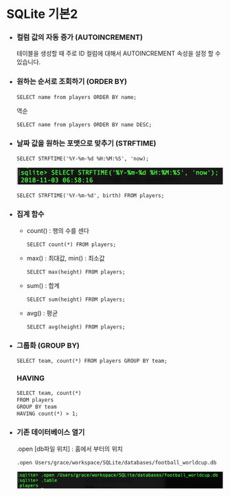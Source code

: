 # SQLite 기본2

- ### 컬럼 값의 자동 증가 (AUTOINCREMENT)

  테이블을 생성할 때 주로 ID 컬럼에 대해서 AUTOINCREMENT 속성을 설정 할 수 있습니다.



- ### 원하는 순서로 조회하기 (ORDER BY)

  ```sqlite
  SELECT name from players ORDER BY name;
  ```

  역순

  ```sqlite
  SELECT name from players ORDER BY name DESC;
  ```

- ### 날짜 값을 원하는 포맷으로 맞추기 (STRFTIME)

  ```sqlite
  SELECT STRFTIME('%Y-%m-%d %H:%M:%S', 'now);
  ```

  ![image-20181103155825803](../misc/resource/image-20181103155825803.png)

  ```
  SELECT STRFTIME('%Y-%m-%d', birth) FROM players;
  ```



- ### 집계 함수

  - count() : 행의 수를 센다

    ```sqlite
    SELECT count(*) FROM players;
    ```

  - max() : 최대값, min() : 최소값

    ```sqlite
    SELECT max(height) FROM players;
    ```

  - sum() : 합계

    ```sqlite
    SELECT sum(height) FROM players;
    ```

  - avg() : 평균

    ```sqlite
    SELECT avg(height) FROM players;
    ```



- ### 그룹화 (GROUP BY)

  ```sqlite
  SELECT team, count(*) FROM players GROUP BY team;
  ```

  ### HAVING

  ```sqlite
  SELECT team, count(*) 
  FROM players 
  GROUP BY team
  HAVING count(*) > 1;
  ```


- ### 기존 데이터베이스 열기

  .open [db파일 위치] : 홈에서 부터의 위치

  ```sqlite
  .open Users/grace/workspace/SQLite/databases/football_worldcup.db
  ```

  ![image-20181103161235128](../misc/resource/image-20181103161235128.png)

